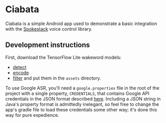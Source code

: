 # Ciabata

Ciabata is a simple Android app used to demonstrate a basic integration with the [Spokestack](https://github.com/spokestack/spokestack-android) voice control library.

## Development instructions
First, download the TensorFlow Lite wakeword models: 
- [detect](https://d3dmqd7cy685il.cloudfront.net/model/wake/spokestack/detect.lite) 
- [encode](https://d3dmqd7cy685il.cloudfront.net/model/wake/spokestack/encode.lite) 
- [filter](https://d3dmqd7cy685il.cloudfront.net/model/wake/spokestack/filter.lite)
and put them in the `assets` directory.

To use Google ASR, you'll need a `google.properties` file in the root of the project with a single property, `CREDENTIALS`, that contains Google API credentials in the JSON format described [here](https://cloud.google.com/speech/docs/streaming-recognize). Including a JSON string in Java's property format is admittedly inelegant, so feel free to change the app's gradle file to load these credentials some other way; it's done this way for pure expedience.


